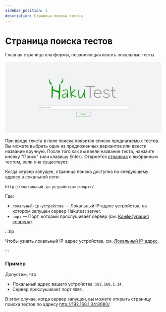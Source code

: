 ```yaml
---
sidebar_position: 2
description: Страница поиска тестов
---
```


# Страница поиска тестов

Главная страница платформы, позволяющая искать локальные тесты.

![Страница поиска](./img/search.webp)

При вводе текста в поле поиска появится список предлагаемых тестов. Вы можете выбрать один из предложенных вариантов или ввести название вручную. После того как вы ввели название теста, нажмите кнопку "Поиск" (или клавишу Enter). Откроется [страница](/docs/app/test-page) с выбранным тестом, если она существует.

Когда сервер запущен, страница поиска доступна по следующему адресу в локальной сети:

`http://<локальный-ip-устройства>:<порт>/`

Где:

-   `локальный-ip-устройства` &mdash; Локальный IP-адрес устройства, на котором запущен сервер Hakutest server.
-   `порт` &mdash; Порт, который прослушивает сервер (см. [Конфигурация севрера](/docs/configuration/server#port)).

:::tip

Чтобы узнать локальный IP-адрес устройства, см. [Локальный IP-адрес](/docs/guide/local-ip).

:::

### Пример

Допустим, что:

-   Локальный адрес вашего устройства: `192.168.1.34`.
-   Сервер прослушивает порт `8080`.

В этом случае, когда сервер запущен, вы можете открыть страницу поиска тестов по адресу http://192.168.1.34:8080/.
